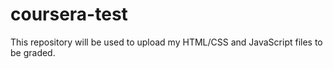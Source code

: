 # coursera-test
This repository will be used to upload my HTML/CSS and JavaScript files to be graded.
